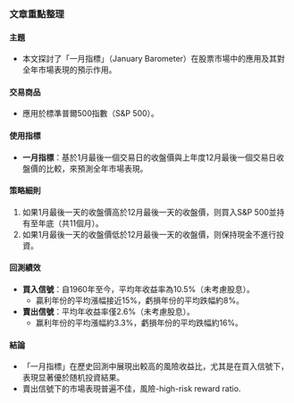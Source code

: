### 文章重點整理

#### 主題  
- 本文探討了「一月指標」（January Barometer）在股票市場中的應用及其對全年市場表現的預示作用。

#### 交易商品  
- 應用於標準普爾500指數（S&P 500）。

#### 使用指標  
- **一月指標**：基於1月最後一個交易日的收盤價與上年度12月最後一個交易日收盤價的比較，來預測全年市場表現。

#### 策略細則  
1. 如果1月最後一天的收盤價高於12月最後一天的收盤價，则買入S&P 500並持有至年底（共11個月）。  
2. 如果1月最後一天的收盤價低於12月最後一天的收盤價，则保持現金不進行投資。  

#### 回測績效  
- **買入信號**：自1960年至今，平均年收益率為10.5%（未考慮股息）。  
  - 贏利年份的平均漲幅接近15%，虧損年份的平均跌幅約8%。  
- **賣出信號**：平均年收益率僅2.6%（未考慮股息）。  
  - 赢利年份的平均漲幅約3.3%，虧損年份的平均跌幅約16%。  

#### 結論  
- 「一月指標」在歷史回測中展現出較高的風險收益比，尤其是在買入信號下，表現显著優於随机投資結果。  
- 賣出信號下的市場表現普遍不佳，風險-high-risk reward ratio.
